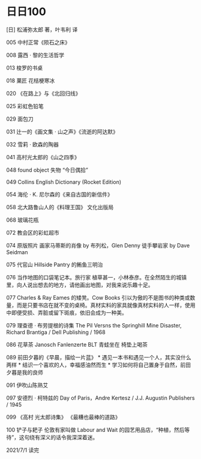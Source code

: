# 日日100

[日] 松浦弥太郎 著，叶韦利 译

005 中村正常《陨石之床》

008 露西 · 黎的生活哲学

013 梭罗的书桌

018 菓匠 花桔梗寒冰

020 《在路上》与《北回归线》

025 彩虹色铅笔

029 面包刀

031 辻一的《画文集 · 山之声》《流逝的阿达默》

032 雪莉 · 欧森的陶器

041 高村光太郎的《山之四季》

048 found object 失物 “今日偶拾”

049 Collins English Dictionary (Rocket Edition)

054 海伦 · K. 尼尔森的《来自古国的新信件》

058 北大路鲁山人的《料理王国》 文化出版局

068 玻璃花瓶

072 教会区的彩虹超市

074 原版照片 画家马蒂斯的肖像 by 布列松，Glen Denny 徒手攀岩家 by Dave Seidman

075 代官山 Hillside Pantry 的鲔鱼三明治

076 当作地图的口袋笔记本。旅行家 植草甚一，小林泰彦。在全然陌生的城镇里，向人说出想去的地方，请他画出地图，对我来说乐趣十足。

077 Charles & Ray Eames 的矮凳。Cow Books 引以为傲的不是图书的种类或数量，而是只要书店在就不变的桌椅。真材实料的家具就像真材实料的人一样，使用中即便受损、弄脏或留下斑痕，依旧会成为一种美。

079 理查德 · 布劳提根的诗集 The Pil Versns the Springhill Mine Disaster, Richard Brantiga / Dell Publishing / 1968

086 花草茶 Janosch Fanlenzerte BLT 青蛙坐在 椅垫上喝茶

089 前田夕暮的《早晨，描绘一片蓝》
	* 遇见一本书和遇见一个人，其实没什么两样
	* 结识一个喜欢的人，幸福感油然而生
	* 学习如何将自己置身于自然，前田夕暮是我的良师

091 伊吹山陈熟艾

097 安德烈 · 柯特兹的 Day of Paris，Andre Kertesz / J.J. Augustin Publishers / 1945

099 《高村 光太郎诗集》 《最糟也最棒的道路》

100 铲子与耙子 伦敦有家叫做 Labour and Wait 的园艺用品店，“种植，然后等待”，这句绕有深义的话令我深深着迷。

2021/7/1 读完

